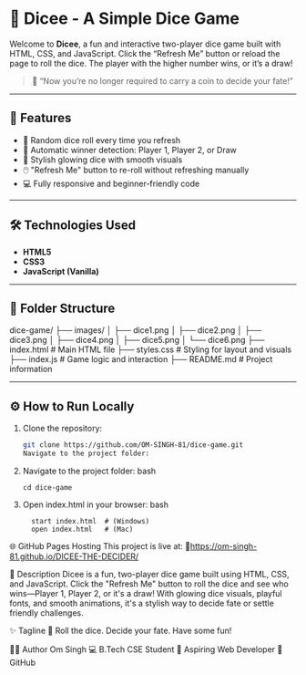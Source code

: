 # 🎲 Dicee - A Simple Dice Game

Welcome to **Dicee**, a fun and interactive two-player dice game built with HTML, CSS, and JavaScript. Click the “Refresh Me” button or reload the page to roll the dice. The player with the higher number wins, or it’s a draw!

> 🎯 “Now you’re no longer required to carry a coin to decide your fate!”

---

## 🚀 Features

- 🎲 Random dice roll every time you refresh
- 🏁 Automatic winner detection: Player 1, Player 2, or Draw
- 🎨 Stylish glowing dice with smooth visuals
- 🖱️ "Refresh Me" button to re-roll without refreshing manually
- 💻 Fully responsive and beginner-friendly code

---

## 🛠️ Technologies Used

- **HTML5**
- **CSS3**
- **JavaScript (Vanilla)**

---

## 📂 Folder Structure

dice-game/
├── images/
│ ├── dice1.png
│ ├── dice2.png
│ ├── dice3.png
│ ├── dice4.png
│ ├── dice5.png
│ └── dice6.png
├── index.html # Main HTML file
├── styles.css # Styling for layout and visuals
├── index.js # Game logic and interaction
├── README.md # Project information


---

## ⚙️ How to Run Locally

1. Clone the repository:
    ```bash
   git clone https://github.com/OM-SINGH-81/dice-game.git
   Navigate to the project folder:
    
2. Navigate to the project folder:
   bash
   
       cd dice-game
3. Open index.html in your browser:
   bash

         start index.html  # (Windows)
         open index.html   # (Mac)

   
🌐 GitHub Pages Hosting
This project is live at:
🔗https://om-singh-81.github.io/DICEE-THE-DECIDER/


📄 Description
Dicee is a fun, two-player dice game built using HTML, CSS, and JavaScript. Click the "Refresh Me" button to roll the dice and see who wins—Player 1, Player 2, or it's a draw! With glowing dice visuals, playful fonts, and smooth animations, it's a stylish way to decide fate or settle friendly challenges.

✨ Tagline
🎲 Roll the dice. Decide your fate. Have some fun!

🙋‍♂️ Author
Om Singh
💻 B.Tech CSE Student
🚀 Aspiring Web Developer
🔗 GitHub


  


